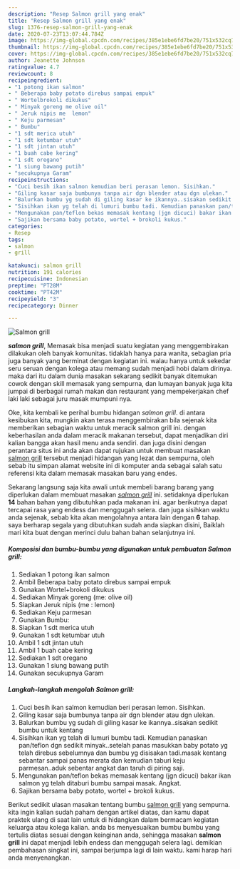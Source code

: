 ```yaml
---
description: "Resep Salmon grill yang enak"
title: "Resep Salmon grill yang enak"
slug: 1376-resep-salmon-grill-yang-enak
date: 2020-07-23T13:07:44.784Z
image: https://img-global.cpcdn.com/recipes/385e1ebe6fd7be20/751x532cq70/salmon-grill-foto-resep-utama.jpg
thumbnail: https://img-global.cpcdn.com/recipes/385e1ebe6fd7be20/751x532cq70/salmon-grill-foto-resep-utama.jpg
cover: https://img-global.cpcdn.com/recipes/385e1ebe6fd7be20/751x532cq70/salmon-grill-foto-resep-utama.jpg
author: Jeanette Johnson
ratingvalue: 4.7
reviewcount: 8
recipeingredient:
- "1 potong ikan salmon"
- " Beberapa baby potato direbus sampai empuk"
- " Wortelbrokoli dikukus"
- " Minyak goreng me olive oil"
- " Jeruk nipis me  lemon"
- " Keju parmesan"
- " Bumbu"
- "1 sdt merica utuh"
- "1 sdt ketumbar utuh"
- "1 sdt jintan utuh"
- "1 buah cabe kering"
- "1 sdt oregano"
- "1 siung bawang putih"
- "secukupnya Garam"
recipeinstructions:
- "Cuci besih ikan salmon kemudian beri perasan lemon. Sisihkan."
- "Giling kasar saja bumbunya tanpa air dgn blender atau dgn ulekan."
- "Balurkan bumbu yg sudah di giling kasar ke ikannya..sisakan sedikit bumbu untuk kentang"
- "Sisihkan ikan yg telah di lumuri bumbu tadi. Kemudian panaskan pan/teflon dgn sedikit minyak..setelah panas masukkan baby potato yg telah direbus sebelumnya dan bumbu yg disisakan tadi.masak kentang sebantar sampai panas merata dan kemudian taburi keju parmesan..aduk sebentar angkat dan taruh di piring saji."
- "Mengunakan pan/teflon bekas memasak kentang (jgn dicuci) bakar ikan salmon yg telah ditaburi bumbu sampai masak. Angkat."
- "Sajikan bersama baby potato, wortel + brokoli kukus."
categories:
- Resep
tags:
- salmon
- grill

katakunci: salmon grill 
nutrition: 191 calories
recipecuisine: Indonesian
preptime: "PT28M"
cooktime: "PT42M"
recipeyield: "3"
recipecategory: Dinner

---
```



![Salmon grill](https://img-global.cpcdn.com/recipes/385e1ebe6fd7be20/751x532cq70/salmon-grill-foto-resep-utama.jpg)

<b><i>salmon grill</i></b>, Memasak bisa menjadi suatu kegiatan yang menggembirakan dilakukan oleh banyak komunitas. tidaklah hanya para wanita, sebagian pria juga banyak yang berminat dengan kegiatan ini. walau hanya untuk sekedar seru seruan dengan kolega atau memang sudah menjadi hobi dalam dirinya. maka dari itu dalam dunia masakan sekarang sedikit banyak ditemukan cowok dengan skill memasak yang sempurna, dan lumayan banyak juga kita jumpai di berbagai rumah makan dan restaurant yang mempekerjakan chef laki laki sebagai juru masak mumpuni nya.

Oke, kita kembali ke perihal bumbu hidangan <i>salmon grill</i>. di antara kesibukan kita, mungkin akan terasa menggembirakan bila sejenak kita memberikan sebagian waktu untuk meracik salmon grill ini. dengan keberhasilan anda dalam meracik makanan tersebut, dapat menjadikan diri kalian bangga akan hasil menu anda sendiri. dan juga disini dengan perantara situs ini anda akan dapat rujukan untuk membuat masakan <u>salmon grill</u> tersebut menjadi hidangan yang lezat dan sempurna, oleh sebab itu simpan alamat website ini di komputer anda sebagai salah satu referensi kita dalam memasak masakan baru yang endes.




Sekarang langsung saja kita awali untuk membeli barang barang yang diperlukan dalam membuat masakan <u><i>salmon grill</i></u> ini. setidaknya diperlukan <b>14</b> bahan bahan yang dibutuhkan pada makanan ini. agar berikutnya dapat tercapai rasa yang endess dan menggugah selera. dan juga sisihkan waktu anda sejenak, sebab kita akan mengolahnya antara lain dengan <b>6</b> tahap. saya berharap segala yang dibutuhkan sudah anda siapkan disini, Baiklah mari kita buat dengan merinci dulu bahan bahan selanjutnya ini.

<!--inarticleads1-->

##### Komposisi dan bumbu-bumbu yang digunakan untuk pembuatan Salmon grill:

1. Sediakan 1 potong ikan salmon
1. Ambil  Beberapa baby potato direbus sampai empuk
1. Gunakan  Wortel+brokoli dikukus
1. Sediakan  Minyak goreng (me: olive oil)
1. Siapkan  Jeruk nipis (me : lemon)
1. Sediakan  Keju parmesan
1. Gunakan  Bumbu:
1. Siapkan 1 sdt merica utuh
1. Gunakan 1 sdt ketumbar utuh
1. Ambil 1 sdt jintan utuh
1. Ambil 1 buah cabe kering
1. Sediakan 1 sdt oregano
1. Gunakan 1 siung bawang putih
1. Gunakan secukupnya Garam




<!--inarticleads2-->

##### Langkah-langkah mengolah Salmon grill:

1. Cuci besih ikan salmon kemudian beri perasan lemon. Sisihkan.
1. Giling kasar saja bumbunya tanpa air dgn blender atau dgn ulekan.
1. Balurkan bumbu yg sudah di giling kasar ke ikannya..sisakan sedikit bumbu untuk kentang
1. Sisihkan ikan yg telah di lumuri bumbu tadi. Kemudian panaskan pan/teflon dgn sedikit minyak..setelah panas masukkan baby potato yg telah direbus sebelumnya dan bumbu yg disisakan tadi.masak kentang sebantar sampai panas merata dan kemudian taburi keju parmesan..aduk sebentar angkat dan taruh di piring saji.
1. Mengunakan pan/teflon bekas memasak kentang (jgn dicuci) bakar ikan salmon yg telah ditaburi bumbu sampai masak. Angkat.
1. Sajikan bersama baby potato, wortel + brokoli kukus.




Berikut sedikit ulasan masakan tentang bumbu <u>salmon grill</u> yang sempurna. kita ingin kalian sudah paham dengan artikel diatas, dan kamu dapat praktek ulang di saat lain untuk di hidangkan dalam bermacam kegiatan keluarga atau kolega kalian. anda bs menyesuaikan bumbu bumbu yang tertulis diatas sesuai dengan keinginan anda, sehingga masakan <b>salmon grill</b> ini dapat menjadi lebih endess dan menggugah selera lagi. demikian pembahasan singkat ini, sampai berjumpa lagi di lain waktu. kami harap hari anda menyenangkan.
